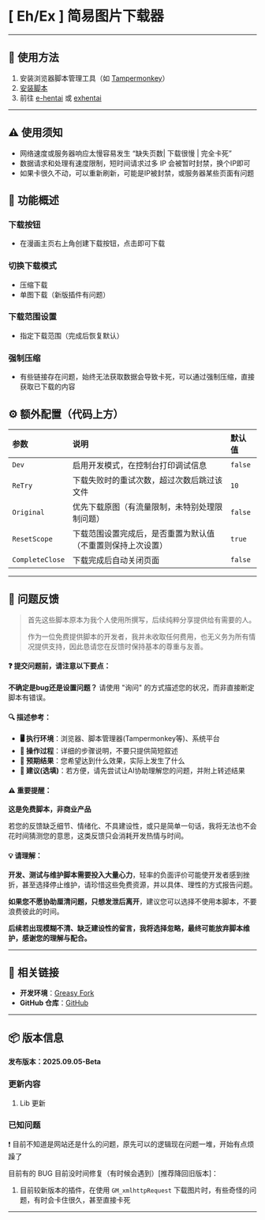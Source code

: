 # **[ Eh/Ex ] 简易图片下载器**

---

## **👻 使用方法**

1. 安装浏览器脚本管理工具（如 [Tampermonkey](https://chrome.google.com/webstore/detail/tampermonkey/dhdgffkkebhmkfjojejmpbldmpobfkfo)）
2. [安装脚本](https://update.greasyfork.org/scripts/472882/%5BEEx-Hentai%5D%20Downloader.user.js)
3. 前往 [e-hentai](https://e-hentai.org/) 或 [exhentai](https://exhentai.org/)

---

## **⚠️ 使用须知**
- 网络速度或服务器响应太慢容易发生 “缺失页数| 下载很慢 | 完全卡死”
- 数据请求和处理有速度限制，短时间请求过多 IP 会被暂时封禁，换个IP即可
- 如果卡很久不动，可以重新刷新，可能是IP被封禁，或服务器某些页面有问题

## **📜 功能概述**

### **下载按钮**
- 在漫画主页右上角创建下载按钮，点击即可下载

### **切换下载模式**
- 压缩下载
- 单图下载（新版插件有问题）

### **下载范围设置**
- 指定下载范围（完成后恢复默认）

### **强制压缩**
- 有些链接存在问题，始终无法获取数据会导致卡死，可以通过强制压缩，直接获取已下载的内容

## **⚙️ 额外配置（代码上方）**

| **参数**        | **说明**                                                     | **默认值** |
| :-------------- | :----------------------------------------------------------- | :--------- |
| `Dev`           | 启用开发模式，在控制台打印调试信息                           | `false`    |
| `ReTry`         | 下载失败时的重试次数，超过次数后跳过该文件                   | `10`       |
| `Original`      | 优先下载原图（有流量限制，未特别处理限制问题）               | `false`    |
| `ResetScope`    | 下载范围设置完成后，是否重置为默认值（不重置则保持上次设置） | `true`     |
| `CompleteClose` | 下载完成后自动关闭页面                                       | `false`    |

---

## 📣 问题反馈

> 首先这些脚本原本为我个人使用所撰写，后续纯粹分享提供给有需要的人。
>
> 作为一位免费提供脚本的开发者，我并未收取任何费用，也无义务为所有情况提供支持，因此恳请您在反馈时保持基本的尊重与友善。

#### ❓ 提交问题前，请注意以下要点：

**不确定是bug还是设置问题？** 请使用 "询问" 的方式描述您的状况，而非直接断定脚本有错误。

#### 🔍 描述参考：

- **🖥️ 执行环境**：浏览器、脚本管理器(Tampermonkey等)、系统平台
- **🧭 操作过程**：详细的步骤说明，不要只提供简短叙述
- **🎯 预期结果**：您希望达到什么效果，实际上发生了什么
- **🤖 建议(选填)**：若方便，请先尝试让AI协助理解您的问题，并附上转述结果

#### ⚠️ 重要提醒：

**这是免费脚本，非商业产品**

若您的反馈缺乏细节、情绪化、不具建设性，或只是简单一句话，我将无法也不会花时间猜测您的意思，这类反馈只会消耗开发热情与时间。

#### 💡 请理解：

**开发、测试与维护脚本需要投入大量心力**，轻率的负面评价可能使开发者感到挫折，甚至选择停止维护，请珍惜这些免费资源，并以具体、理性的方式报告问题。

**如果您不愿协助厘清问题，只想发泄后离开**，建议您可以选择不使用本脚本，不要浪费彼此的时间。

**后续若出现模糊不清、缺乏建设性的留言，我将选择忽略，最终可能放弃脚本维护，感谢您的理解与配合。**

---

## **🔗 相关链接**

- **开发环境**：[Greasy Fork](https://greasyfork.org/zh-TW/users/989635-canaan-hs)  
- **GitHub 仓库**：[GitHub](https://github.com/Canaan-HS/MonkeyScript/tree/main/ExDownloader)

---

## **📦 版本信息**

**发布版本：2025.09.05-Beta**

### **更新内容**
1. Lib 更新

### **已知问题**
❗️ 目前不知道是网站还是什么的问题，原先可以的逻辑现在问题一堆，开始有点烦躁了

目前有的 BUG 目前没时间修复（有时候会遇到）[推荐降回旧版本]：
1. 目前较新版本的插件，在使用 `GM_xmlhttpRequest` 下载图片时，有些奇怪的问题，有时会卡住很久，甚至直接卡死

---